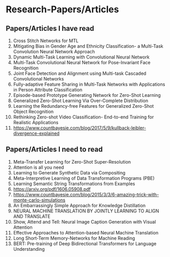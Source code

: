 # Research-Papers/Articles

## Papers/Articles I have read

1. Cross Stitch Networks for MTL
2. Mitigating Bias in Gender Age and Ethnicity Classification- a Multi-Task Convolution Neural Network Approach
3. Dynamic Multi-Task Learning with Convolutional Neural Network
4. Multi-Task Convolutional Neural Network for Pose-Invariant Face Recognition
5. Joint Face Detection and Alignment using Multi-task Cascaded Convolutional Networks
6. Fully-adaptive Feature Sharing in Multi-Task Networks with Applications in Person Attribute Classification
7. Episode-based Prototype Generating Network for Zero-Shot Learning 
8. Generalized Zero-Shot Learning Via Over-Complete Distribution
9. Learning the Redundancy-free Features for Generalized Zero-Shot Object Recognition
10. Rethinking Zero-shot Video Classification- End-to-end Training for Realistic Applications
11. https://www.countbayesie.com/blog/2017/5/9/kullback-leibler-divergence-explained


## Papers/Articles I need to read

1. Meta-Transfer Learning for Zero-Shot Super-Resolution
2. Attention is all you need
3. Learning to Generate Synthetic Data via Compositing
4. Meta-Interpretive Learning of Data Transformation Programs (PBE)
5. Learning Semantic String Transformations from Examples
6. https://arxiv.org/pdf/1606.05908.pdf 
7. https://www.countbayesie.com/blog/2015/3/3/6-amazing-trick-with-monte-carlo-simulations
8. An Embarrassingly Simple Approach for Knowledge Distillation
9. NEURAL MACHINE TRANSLATION BY JOINTLY LEARNING TO ALIGN AND TRANSLATE
10. Show, Attend and Tell: Neural Image Caption Generation with Visual Attention
11. Effective Approaches to Attention-based Neural Machine Translation
12. Long Short-Term Memory-Networks for Machine Reading
13. BERT: Pre-training of Deep Bidirectional Transformers for Language Understanding

